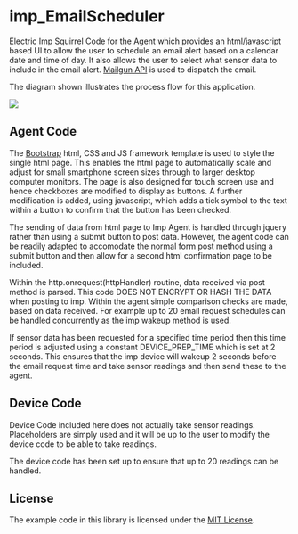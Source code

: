 # imp_EmailScheduler
Electric Imp Squirrel Code for the Agent which provides an html/javascript based UI to allow the user to schedule an email alert based on a calendar date and time of day. It also allows the user to select what sensor data to include in the email alert. [Mailgun API](http://www.mailgun.com/) is used to dispatch the email.

The diagram shown illustrates the process flow for this application.

![](https://lh5.googleusercontent.com/-mWb6JrRLZaw/VS1UxcfL_NI/AAAAAAAAACM/ts1lcFgKkws/w850-h600-no/imp_emailScheduler.png)

## Agent Code

The [Bootstrap](http://getbootstrap.com/) html, CSS and JS framework template is used to style the single html page. This enables the html page to automatically scale and adjust for small smartphone screen sizes through to larger desktop computer monitors. The page is also designed for touch screen use and hence checkboxes are modified to display as buttons. A further modification is added, using javascript, which adds a tick symbol to the text within a button to confirm that the button has been checked.

The sending of data from html page to Imp Agent is handled through jquery rather than using a submit button to post data. However, the agent code can be readily adapted to accomodate the normal form post method using a submit button and then allow for a second html confirmation page to be included.

Within the http.onrequest(httpHandler) routine, data received via post method is parsed. This code DOES NOT ENCRYPT OR HASH THE DATA when posting to imp. Within the agent simple comparison checks are made, based on data received. For example up to 20 email request schedules can be handled concurrently as the imp wakeup method is used.

If sensor data has been requested for a specified time period then this time period is adjusted using a constant DEVICE_PREP_TIME which is set at 2 seconds. This ensures that the imp device will wakeup 2 seconds before the email request time and take sensor readings and then send these to the agent.

## Device Code

Device Code included here does not actually take sensor readings. Placeholders are simply used and it will be up to the user to modify the device code to be able to take readings.

The device code has been set up to ensure that up to 20 readings can be handled.

## License
The example code in this library is licensed under the [MIT License](../master/LICENSE).
